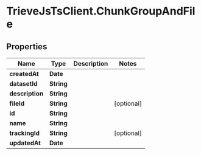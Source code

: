 # TrieveJsTsClient.ChunkGroupAndFile

## Properties

Name | Type | Description | Notes
------------ | ------------- | ------------- | -------------
**createdAt** | **Date** |  | 
**datasetId** | **String** |  | 
**description** | **String** |  | 
**fileId** | **String** |  | [optional] 
**id** | **String** |  | 
**name** | **String** |  | 
**trackingId** | **String** |  | [optional] 
**updatedAt** | **Date** |  | 


